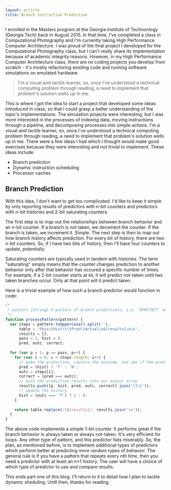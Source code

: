```yaml
---
layout: article
title: Branch Instruction Prediction
---
```


I enrolled in the Masters program at the Georgia Institute of Technonlogy (Georgia Tech) back in 
August 2015. In that time, I've completed a class in Computational Photography and I'm currently taking 
High Performance Computer Architecture. I was proud of the final project I developed for the Computational 
Photography class, but I can't really share its implementation because of academic integrity reasons.
However, in my High Performance Computer Architecture class, there are no coding projects you develop from
scratch - it's mostly refactoring existing code and running software simulations on emulated hardware.   

> I'm a visual and tactile learner, so, once I've understood a technical computing problem through 
reading, a need to implement that problem's solution wells up in me.

This is where I got the idea to start a project that developed some ideas introduced in class, so that 
I could grasp a better understanding of the topic's implementations. The simulation projects were 
interesting, but I was more interested in the processes of indexing data, moving instructions through a 
pipeline, and decomposing processes into simple actions. I'm a visual and tactile learner, so, once I've 
understood a technical computing problem through reading, a need to implement that problem's solution 
wells up in me. There were a few ideas I had which I thought would make good exercises because they were 
interesting and not trivial to implement. These ideas include: 

- Branch prediction
- Dynamic instruction scheduling
- Processor caches

## Branch Prediction

With this idea, I don't want to get too complicated. I'd like to keep it simple by only reporting results
of predictors with _n_-bit counters and predictors with _n_-bit histories and 2-bit saturating counters. 

The first step is to map out the relationships between branch behavior and an _n_-bit counter. If a 
branch is not taken, we decement the counter. If the branch is taken, we increment it. Simple. The next 
step is then to map out how branch history affects prediction. For every bit of history, there are two
_n_-bit counters. So, if I have two bits of history, then I'll have four counters to update, potentially.
 
Saturating counters are typically used in tandem with histories. The term "saturating" simply means
that the counter changes prediction to another behavior only after that behavior has occured a specific 
number of times. For example, if a 2-bit counter starts at `00`, it will predict not-taken until two taken 
branches occur. Only at that point will it predict taken.

Here is a trivial example of how such a branch predictor would function in code:

```javascript
/*
 * pattern {String} A pattern of branch predictions, i.e. 'NTNTTNTT' where 'N' is not-taken and 'T' is taken
 */
function processPattern(pattern) {
  var steps = pattern.toUpperCase().split(''),
      table = 'Pass\tHist\t\tPred\tActual\n${results}\n\n',
      results = [],
      pass = 1, hist = 0,
      pred, outc, correct;
      
  for (var p = 1; p <= pass; p++) {
    for (var i = 0; i < steps.length; i++) {
      // make the prediction, capture the outcome, and see if the prediction is correct
      pred = (hist) ? 'T' : 'N';
      outc = steps[i];
      correct = (pred === outc);
      // push the prediction results into our output array
      results.push([p, hist, pred, outc, correct].join('\t\t'));
      // update the history
      hist = (outc === 'T') ? 1 : 0;
    }
    
    return table.replace(/\${results}/, results.join('\n'));
  }
}
``` 
The above code implements a simple 1-bit counter. It performs great if the branch behavior is always taken or always 
not-taken. It's very efficient for loops. Any other type of pattern, and this predictor fails miserably. So, the plan, 
as mentioned before, is to implement additional types of predictors which perform better at predicting more random 
types of behavior. The general rule is if you have a pattern that repeats every *n*th time, then you need a predictor
with at least an _n_+1 history. The user will have a choice of which type of predictor to use and compare results.

This ends part one of this blog. I'll return to it to detail how I plan to tackle dynamic sheduling. Unitl then, 
thanks for reading.

